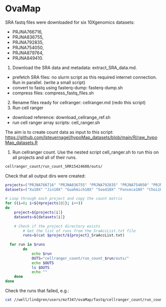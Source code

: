 # OvaMap

SRA fastq files were downloaded for six 10Xgenomics datasets: 
- PRJNA766716, 
- PRJNA836755, 
- PRJNA792835, 
- PRJNA754050, 
- PRJNA879764, 
- PRJNA849410.

1. Download the SRA data and metadata: extract_SRA_data.md. 
 - prefetch SRA files: no slurm script as this required internet connection. Run in parallel. (write a small script)
 - convert to fastq using fasterq-dump: fasterq-dump.sh
 - compress files: compress_fastq_files.sh
2. Rename files ready for cellranger: cellranger.md (redo this script)
4. Run cell ranger
 - download reference: download_cellrange_ref.sh
 - run cell ranger array scripts: cell_ranger.sh

The aim is to create count data as input to this script: https://github.com/lsteuernagel/hypoMap_datasets/blob/main/R/raw_hypoMap_datasets.R


1. Run cellranger count. Use the nested script cell_ranger.sh to run this on all projects and all of their runs. 
```bash
cellranger_count/run_count_SRR15424680/outs/
```

Check that all output dirs were created:
```bash
projects=("PRJNA766716" "PRJNA836755" "PRJNA792835" "PRJNA754050" "PRJNA879764" "PRJNA849410")
datasets=("Xu10X" "Jin10X" "Guahmich10X" "Sood10X" "Fonseca10X" "Choi10X")
  
# Loop through each project and copy the count matrix
for ((i=0; i<${#projects[@]}; i++))
do
    project=${projects[i]}
    datasets=${datasets[i]}
    
    # Check if the project directory exists
        # Get the list of runs from the SraAccList.txt file
        runs=$(cat $project/${project}_SraAccList.txt)
  
  for run in $runs
        do
            echo $run
            OUTS="cellranger_count/run_count_$run/outs/"
            echo $OUTS
            ls $OUTS
            echo ""  
    done
done
```
Check the runs that failed, e.g.: 
```bash
cat //well/lindgren/users/mzf347/ovaMap/fastq/cellranger_count/run_count_SRR17351745/_log
```

